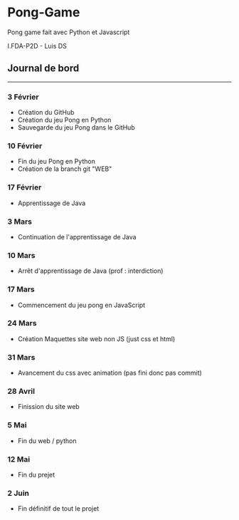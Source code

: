 # Pong-Game
Pong game fait avec Python et Javascript

I.FDA-P2D - 
Luis DS

## Journal de bord

------------------------------------------------

### 3 Février

- Création du GitHub
- Création du jeu Pong en Python
- Sauvegarde du jeu Pong dans le GitHub

### 10 Février

- Fin du jeu Pong en Python
- Création  de la branch git "WEB"

### 17 Février

- Apprentissage de Java

### 3 Mars
 
- Continuation de l'apprentissage de Java

### 10 Mars 

- Arrêt d'apprentissage de Java (prof : interdiction)

### 17 Mars

- Commencement du jeu pong en JavaScript

### 24 Mars

- Création Maquettes site web non JS (just css et html)

### 31 Mars

- Avancement du css avec animation (pas fini donc pas commit)

### 28 Avril

- Finission du site web

### 5 Mai 

- Fin du web / python

### 12 Mai 

- Fin du prejet

### 2 Juin

- Fin définitif de tout le projet
